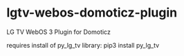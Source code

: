 # lgtv-webos-domoticz-plugin
LG TV WebOS 3 Plugin for Domoticz

requires install of py_lg_tv library:  pip3 install py_lg_tv

